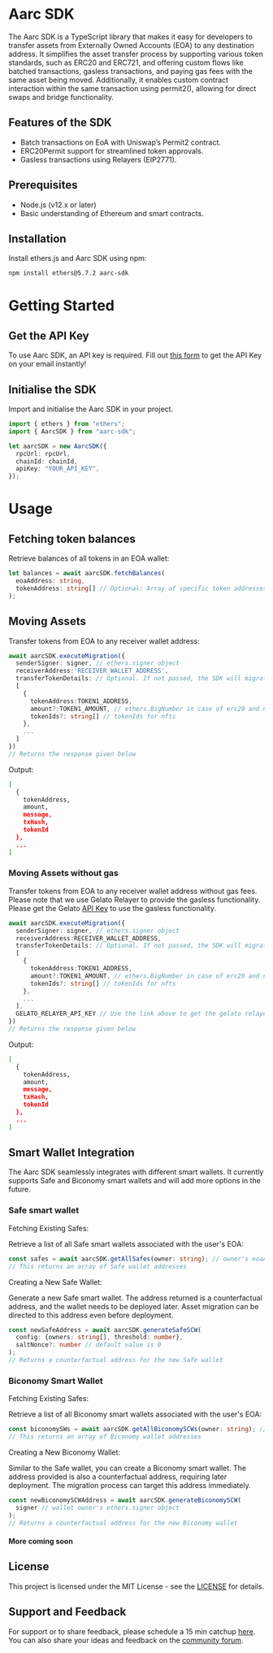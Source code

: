 # Aarc SDK

The Aarc SDK is a TypeScript library that makes it easy for developers to transfer assets from Externally Owned Accounts (EOA) to any destination address. It simplifies the asset transfer process by supporting various token standards, such as ERC20 and ERC721, and offering custom flows like batched transactions, gasless transactions, and paying gas fees with the same asset being moved. Additionally, it enables custom contract interaction within the same transaction using permit2(), allowing for direct swaps and bridge functionality.

## Features of the SDK

- Batch transactions on EoA with Uniswap’s Permit2 contract.
- ERC20Permit support for streamlined token approvals.
- Gasless transactions using Relayers (EIP2771).

## Prerequisites
- Node.js (v12.x or later)
- Basic understanding of Ethereum and smart contracts.

## Installation
Install ethers.js and Aarc SDK using npm:
```bash
npm install ethers@5.7.2 aarc-sdk
```

# Getting Started

## Get the API Key

To use Aarc SDK, an API key is required. Fill out [this form](https://rebrand.ly/aarc-api) to get the API Key on your email instantly!

## Initialise the SDK

Import and initialise the Aarc SDK in your project.

```typescript
import { ethers } from "ethers";
import { AarcSDK } from "aarc-sdk";

let aarcSDK = new AarcSDK({
  rpcUrl: rpcUrl,
  chainId: chainId,
  apiKey: "YOUR_API_KEY",
});
```

# Usage

## Fetching token balances

Retrieve balances of all tokens in an EOA wallet:

```typescript
let balances = await aarcSDK.fetchBalances(
  eoaAddress: string,
  tokenAddress: string[] // Optional: Array of specific token addresses
);
```

## Moving Assets

Transfer tokens from EOA to any receiver wallet address:

```typescript
await aarcSDK.executeMigration({
  senderSigner: signer, // ethers.signer object
  receiverAddress:'RECEIVER_WALLET_ADDRESS',
  transferTokenDetails: // Optional. If not passed, the SDK will migrate all the tokens of the wallet
  [   
    {
      tokenAddress:TOKEN1_ADDRESS,
      amount?:TOKEN1_AMOUNT, // ethers.BigNumber in case of erc20 and native token
      tokenIds?: string[] // tokenIds for nfts
    },
    ...
  ]
})
// Returns the response given below
```

Output:
```bash
[
  {
    tokenAddress,
    amount,
    message,
    txHash,
    tokenId
  },
  ...
]
```

### Moving Assets without gas

Transfer tokens from EOA to any receiver wallet address without gas fees. Please note that we use Gelato Relayer to provide the gasless functionality. Please get the Gelato [API Key](https://docs.gelato.network/developer-services/relay/payment-and-fees/1balance-and-relay) to use the gasless functionality.

```typescript
await aarcSDK.executeMigration({
  senderSigner: signer, // ethers.signer object
  receiverAddress:RECEIVER_WALLET_ADDRESS,
  transferTokenDetails: // Optional. If not passed, the SDK will migrate all the tokens of the wallet
  [   
    {
      tokenAddress:TOKEN1_ADDRESS,
      amount?:TOKEN1_AMOUNT, // ethers.BigNumber in case of erc20 and native token
      tokenIds?: string[] // tokenIds for nfts
    },
    ...
  ],
  GELATO_RELAYER_API_KEY // Use the link above to get the gelato relayer key
})
// Returns the response given below
```

Output:
```bash
[
  {
    tokenAddress,
    amount,
    message,
    txHash,
    tokenId
  },
  ...
]
```

## Smart Wallet Integration
The Aarc SDK seamlessly integrates with different smart wallets. It currently supports Safe and Biconomy smart wallets and will add more options in the future.

### Safe smart wallet

Fetching Existing Safes:

Retrieve a list of all Safe smart wallets associated with the user's EOA:
```typescript
const safes = await aarcSDK.getAllSafes(owner: string); // owner's eoaAddress
// This returns an array of Safe wallet addresses
```

Creating a New Safe Wallet:

Generate a new Safe smart wallet. The address returned is a counterfactual address, and the wallet needs to be deployed later. Asset migration can be directed to this address even before deployment.
```typescript
const newSafeAddress = await aarcSDK.generateSafeSCW(
  config: {owners: string[], threshold: number},
  saltNonce?: number // default value is 0
);
// Returns a counterfactual address for the new Safe wallet
```

### Biconomy Smart Wallet

Fetching Existing Safes:

Retrieve a list of all Biconomy smart wallets associated with the user's EOA:
```typescript
const biconomySWs = await aarcSDK.getAllBiconomySCWs(owner: string); // owner's eoaAddress
// This returns an array of Biconomy wallet addresses
```

Creating a New Biconomy Wallet:

Similar to the Safe wallet, you can create a Biconomy smart wallet. The address provided is also a counterfactual address, requiring later deployment. The migration process can target this address immediately.
```typescript
const newBiconomySCWAddress = await aarcSDK.generateBiconomySCW(
  signer // wallet owner's ethers.signer object
);
// Returns a counterfactual address for the new Biconomy wallet
```

#### More coming soon

## License
This project is licensed under the MIT License - see the [LICENSE](./LICENSE.md) for details.

## Support and Feedback
For support or to share feedback, please schedule a 15 min catchup [here](https://calendly.com/arihant-aarc/15min). You can also share your ideas and feedback on the [community forum](https://aarc.featurebase.app/).
